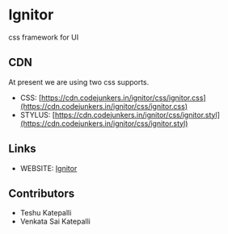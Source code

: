 # Ignitor
css framework for UI

## CDN
At present we are using two css supports.
- CSS: [https://cdn.codejunkers.in/ignitor/css/ignitor.css](https://cdn.codejunkers.in/ignitor/css/ignitor.css)
- STYLUS: [https://cdn.codejunkers.in/ignitor/css/ignitor.styl](https://cdn.codejunkers.in/ignitor/css/ignitor.styl)

## Links
- WEBSITE: [Ignitor](https://ignitor.codejunkers.in/)

## Contributors
- Teshu Katepalli
- Venkata Sai Katepalli
